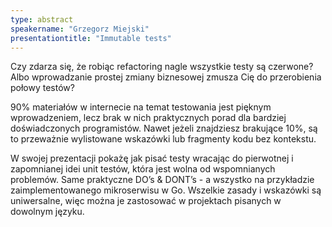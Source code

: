 ```yaml
---
type: abstract
speakername: "Grzegorz Miejski"
presentationtitle: "Immutable tests"
---
```

Czy zdarza się, że robiąc refactoring nagle wszystkie testy są czerwone? Albo wprowadzanie prostej zmiany biznesowej zmusza Cię do przerobienia połowy testów?

90% materiałów w internecie na temat testowania jest pięknym wprowadzeniem, lecz brak w nich praktycznych porad dla bardziej doświadczonych programistów. Nawet jeżeli znajdziesz brakujące 10%, są to przeważnie wylistowane wskazówki lub fragmenty kodu bez kontekstu.

W swojej prezentacji pokażę jak pisać testy wracając do pierwotnej i zapomnianej idei unit testów, która jest wolna od wspomnianych problemów. Same praktyczne DO’s & DONT’s - a wszystko na przykładzie zaimplementowanego mikroserwisu w Go. Wszelkie zasady i wskazówki są uniwersalne, więc można je zastosować w projektach pisanych w dowolnym języku.

